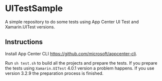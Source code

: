 # UITestSample

A simple repository to do some tests using App Center UI Test and Xamarin.UITest versions.

## Instructions

Install App Center CLI https://github.com/microsoft/appcenter-cli.

Run `sh test.sh` to build all the projects and prepare the tests. If you prepare the tests using `Xamarin.UITest` 4.0.1 version a problem happens. If you use version 3.2.9 the preparation process is finished.